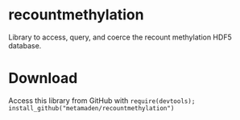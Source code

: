 # recountmethylation
Library to access, query, and coerce the recount methylation HDF5 database.

# Download

Access this library from GitHub with `require(devtools); install_github("metamaden/recountmethylation")` 
